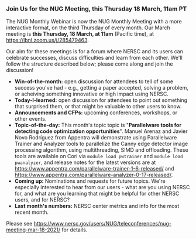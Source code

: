 ### Join Us for the NUG Meeting, this Thursday 18 March, 11am PT

The NUG Monthly Webinar is now the NUG Monthly Meeting with a more 
interactive format, on the third Thursday of every month. Our March
meeting is **this Thursday, 18 March, at 11am** (Pacific time), at 
<https://lbnl.zoom.us/j/285479463>.

Our aim for these meetings is for a forum where NERSC and its users can 
celebrate successes, discuss difficulties and learn from each other. 
We'll follow the structure described below; please come along and join the
discussion!

- **Win-of-the-month:** open discussion for attendees to tell of some 
  success you've had - e.g., getting a paper accepted, solving a problem, 
  or acheiving something innovative or high impact using NERSC.
- **Today-I-learned:** open discussion for attendees to point out something 
  that surprised them, or that might be valuable to other users to know.
- **Announcements and CFPs:** upcoming conferences, workshops, or other events.
- **Topic-of-the-day:** This month's topic topic is "**Parallelware tools for 
  detecting code optimization opportunities**". Manuel Arenaz and Javier Novo 
  Rodríguez from Appentra will demonstrate using Parallelware Trainer and
  Analyzer tools to parallelize the Canny edge detector image processing 
  algorithm, using multithreading, SIMD and offloading. These tools are 
  available on Cori via `module load pwtrainer` and `module load pwanalyzer`, 
  and release notes for the latest versions are at 
  <https://www.appentra.com/parallelware-trainer-1-6-released/> and 
  <https://www.appentra.com/parallelware-analyzer-0-17-released/>.
- **Coming up:** Nominations and requests for future topics. We're
  especially interested to hear from our users - what are you using
  NERSC for, and what are you learning that might be helpful for other
  NERSC users, and for NERSC?
- **Last month's numbers:** NERSC center metrics and info for the most recent month.

Please see <https://www.nersc.gov/users/NUG/teleconferences/nug-meeting-mar-18-2021/>
for details.
